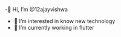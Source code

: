 


-👋 Hi, I’m @12ajayvishwa
- 👀 I’m interested in know new technology 
- 🌱 I’m currently working in flutter 

<!---
12ajayvishwa/12ajayvishwa is a ✨ special ✨ repository because its `README.md` (this file) appears on your GitHub profile.
You can click the Preview link to take a look at your changes.
--->
